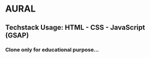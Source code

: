 # AURAL


## Techstack Usage: HTML - CSS - JavaScript (GSAP)
### Clone only for educational purpose...
